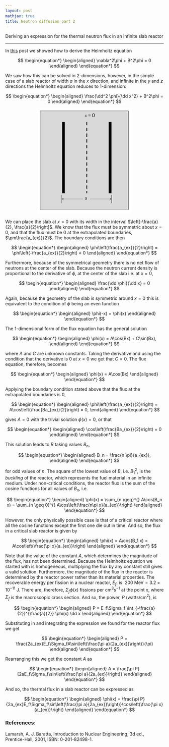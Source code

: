 ```yaml
---
layout: post
mathjax: true
title: Neutron diffusion part 2
---
```


Deriving an expression for the thermal neutron flux in an infinite slab reactor

---

$\newcommand{\dd}{\mathrm{d}}$

In [this](https://aymenhafeez.github.io/bessel-function/) post we showed how to
derive the Helmholtz equation

$$
\begin{equation*}
\begin{aligned}
  \nabla^2\phi + B^2\phi = 0
\end{aligned}
\end{equation*}
$$

We saw how this can be solved in 2-dimensions, however, in the simple case of a
slab reactor of width $a$ in the $x$ direction, and infinite in the $y$ and $z$
directions the Helmholtz equation reduces to 1-dimension:

$$
\begin{equation*}
\begin{aligned}
  \frac{\dd^2 \phi}{\dd x^2} + B^2\phi = 0
\end{aligned}
\end{equation*}
$$

<center>
<img src="../images/slab.png" width="300"/>
</center>

We can place the slab at $x = 0$ with its width in the interval
$\left[-\frac{a}{2}, \frac{a}{2}\right]$. We know that the flux must be
symmetric about $x = 0$, and that the flux must be 0 at the extrapolated
boundaries, $\pm\frac{a_{ex}}{2}$. The boundary conditions are then

$$
\begin{equation*}
\begin{aligned}
  \phi\left(\frac{a_{ex}}{2}\right) = \phi\left(-\frac{a_{ex}}{2}\right) = 0
\end{aligned}
\end{equation*}
$$

Furthermore, because of the symmetrical geometry there is no net flow of
neutrons at the center of the slab. Because the neutron current density is
proportional to the derivative of $\phi$, at the center of the slab i.e. at $x =
0$,

$$
\begin{equation*}
\begin{aligned}
  \frac{\dd \phi}{\dd x} = 0
\end{aligned}
\end{equation*}
$$

Again, because the geometry of the slab is symmetric around $x = 0$ this is
equivalent to the condition of $\phi$ being an even function

$$
\begin{equation*}
\begin{aligned}
  \phi(-x) = \phi(x)
\end{aligned}
\end{equation*}
$$

The 1-dimensional form of the flux equation has the general solution

$$
\begin{equation*}
\begin{aligned}
  \phi(x) = A\cos(Bx) + C\sin(Bx),
\end{aligned}
\end{equation*}
$$

where $A$ and $C$ are unknown constants. Taking the derivative and using the
condition that the derivative is 0 at $x = 0$ we get that $C = 0$. The flux
equation, therefore, becomes

$$
\begin{equation*}
\begin{aligned}
  \phi(x) = A\cos(Bx)
\end{aligned}
\end{equation*}
$$

Applying the boundary condition stated above that the flux at the extrapolated
boundaries is 0,

$$
\begin{equation*}
\begin{aligned}
  \phi\left(\frac{a_{ex}}{2}\right) = A\cos\left(\frac{Ba_{ex}}{2}\right) = 0,
\end{aligned}
\end{equation*}
$$

gives $A = 0$ with the trivial solution $\phi(x) = 0$, or that

$$
\begin{equation*}
\begin{aligned}
  \cos\left(\frac{Ba_{ex}}{2}\right) = 0
\end{aligned}
\end{equation*}
$$

This solution leads to $B$ taking values $B_n$,

$$
\begin{equation*}
\begin{aligned}
  B_n = \frac{n \pi}{a_{ex}},
\end{aligned}
\end{equation*}
$$

for odd values of $n$.  The square of the lowest value of $B$, i.e. $B_1^2$, is
the *buckling* of the reactor, which represents the fuel material in an infinite
medium.  Under non-critical conditions, the reactor flux is the sum of the
cosine functions for all values of $B_n$, i.e.

$$
\begin{equation*}
\begin{aligned}
  \phi(x) = \sum_{n \geq}^{} A\cos(B_n x) = \sum_{n \geq 0}^{}
  A\cos\left(\frac{n\pi x}{a_{ex}}\right)
\end{aligned}
\end{equation*}
$$

However, the only physically possible case is that of a critical reactor where
all the cosine functions except the first one die out in time. And so, the
flux in a critical slab reactor is given by

$$
\begin{equation*}
\begin{aligned}
  \phi(x) = A\cos(B_1 x) = A\cos\left(\frac{\pi x}{a_{ex}}\right)
\end{aligned}
\end{equation*}
$$

Note that the value of the constant $A$, which determines the magnitude of the
flux, has not been determined. Because the Helmholtz equation we started with is
homogeneous, multiplying the flux by any constant still gives a valid solution.
Furthermore, the magnitude of the flux in the reactor is determined by the
reactor power rather than its material properties. The recoverable energy per
fission in a nuclear reactor, $E_f$, is $~200 \text{ MeV} = 3.2 \times 10^{-11}
\text{ J}$. There are, therefore, $\Sigma_f \phi(x)$ fissions per cm$^3$s$^{-1}$
at the point $x$, where $\Sigma_f$ is the macroscopic cross section. And so, the
power, $P$ (watts/cm$^2$), is

$$
\begin{equation*}
\begin{aligned}
  P = E_f\Sigma_f \int_{-\frac{a}{2}}^{\frac{a}{2}} \phi(x) \dd x
\end{aligned}
\end{equation*}
$$

Substituting in and integrating the expression we found for the reactor flux we get

$$
\begin{equation*}
\begin{aligned}
  P = \frac{2a_{ex}E_f\Sigma_fA\sin\left(\frac{\pi a}{2a_{ex}}\right)}{\pi}
\end{aligned}
\end{equation*}
$$

Rearranging this we get the constant $A$ as

$$
\begin{equation*}
\begin{aligned}
  A = \frac{\pi P}{2aE_f\Sigma_f\sin\left(\frac{\pi a}{2a_{ex}}\right)}
\end{aligned}
\end{equation*}
$$

And so, the thermal flux in a slab reactor can be expressed as

$$
\begin{equation*}
\begin{aligned}
  \phi(x) = \frac{\pi P}{2a_{ex}E_f\Sigma_f\sin\left(\frac{\pi
  a}{2a_{ex}}\right)}\cos\left(\frac{\pi x}{a_{ex}}\right)
\end{aligned}
\end{equation*}
$$

<!-- <center> -->
<!-- <img src="../images/graph.png" width="500"/> -->
<!-- </center> -->

###  References:
Lamarsh, A. J. Baratta, Introduction to Nuclear Engineering, 3d ed.,
Prentice-Hall, 2001, ISBN: 0-201-82498-1.
